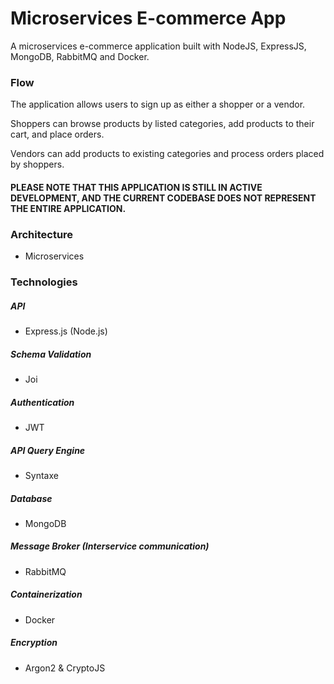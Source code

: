 # Microservices E-commerce App

A microservices e-commerce application built with NodeJS, ExpressJS, MongoDB, RabbitMQ and Docker.

### Flow

The application allows users to sign up as either a shopper or a vendor.

Shoppers can browse products by listed categories, add products to their cart, and place orders.

Vendors can add products to existing categories and process orders placed by shoppers. 





#### __PLEASE NOTE THAT THIS APPLICATION IS STILL IN ACTIVE DEVELOPMENT, AND THE CURRENT CODEBASE DOES NOT REPRESENT THE ENTIRE APPLICATION.__





### Architecture

- Microservices

### Technologies

##### API

- Express.js (Node.js)

##### Schema Validation

- Joi

##### Authentication

- JWT

##### API Query Engine

- Syntaxe

##### Database

- MongoDB

##### Message Broker (Interservice communication)

- RabbitMQ

##### Containerization

- Docker

##### Encryption

- Argon2 & CryptoJS  
